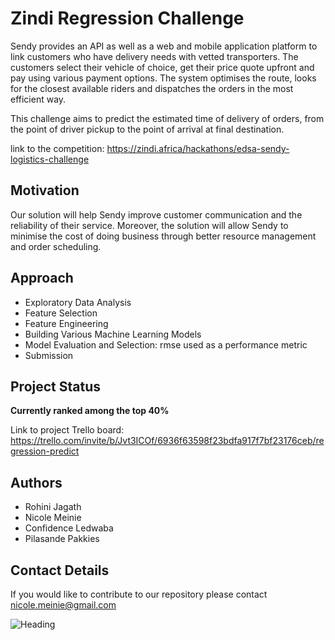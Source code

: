 # Zindi Regression Challenge

Sendy provides an API as well as a web and mobile application platform to link customers who have delivery needs with vetted transporters. The customers select their vehicle of choice, get their price quote upfront and pay using various payment options. The system optimises the route, looks for the closest available riders and dispatches the orders in the most efficient way.

This challenge aims to predict the estimated time of delivery of orders, from the point of driver pickup to the point of arrival at final destination. 

link to the competition: https://zindi.africa/hackathons/edsa-sendy-logistics-challenge

## Motivation

Our solution will help Sendy improve customer communication and the reliability of their service. Moreover, the solution will allow Sendy to minimise the cost of doing business through better resource management and order scheduling.

## Approach
- Exploratory Data Analysis
- Feature Selection
- Feature Engineering
- Building Various Machine Learning Models  
- Model Evaluation and Selection: rmse used as a performance metric  
- Submission

## Project Status 
**Currently ranked among the top 40%**

Link to project Trello board: https://trello.com/invite/b/Jvt3ICOf/6936f63598f23bdfa917f7bf23176ceb/regression-predict

## Authors
- Rohini Jagath
- Nicole Meinie
- Confidence Ledwaba
- Pilasande Pakkies

## Contact Details 
If you would like to contribute to our repository please contact nicole.meinie@gmail.com

![Heading](https://cdn1.vc4a.com/media/2015/12/Sendy-delivery-900x322.jpg)
